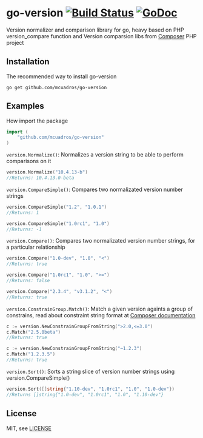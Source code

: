 go-version [![Build Status](https://travis-ci.org/mcuadros/go-version.svg?branch=master)](https://travis-ci.org/mcuadros/go-version) [![GoDoc](https://godoc.org/github.com/mcuadros/go-version?status.svg)](http://godoc.org/github.com/mcuadros/go-version)
==============================

Version normalizer and comparison library for go, heavy based on PHP version_compare function and Version comparsion libs from [Composer](https://github.com/composer/composer) PHP project

Installation
------------

The recommended way to install go-version

```
go get github.com/mcuadros/go-version
```

Examples
--------

How import the package

```go
import (
    "github.com/mcuadros/go-version"
)
```

`version.Normalize()`: Normalizes a version string to be able to perform comparisons on it

```go
version.Normalize("10.4.13-b")
//Returns: 10.4.13.0-beta
```


`version.CompareSimple()`: Compares two normalizated version number strings

```go
version.CompareSimple("1.2", "1.0.1")
//Returns: 1

version.CompareSimple("1.0rc1", "1.0")
//Returns: -1
```


`version.Compare()`: Compares two normalizated version number strings, for a particular relationship

```go
version.Compare("1.0-dev", "1.0", "<")
//Returns: true

version.Compare("1.0rc1", "1.0", ">=")
//Returns: false

version.Compare("2.3.4", "v3.1.2", "<")
//Returns: true
```

`version.ConstrainGroup.Match()`: Match a given version againts a group of constrains, read about constraint string format at [Composer documentation](http://getcomposer.org/doc/01-basic-usage.md#package-versions)  

```go
c := version.NewConstrainGroupFromString(">2.0,<=3.0")
c.Match("2.5.0beta")
//Returns: true

c := version.NewConstrainGroupFromString("~1.2.3")
c.Match("1.2.3.5")
//Returns: true
```

`version.Sort()`: Sorts a string slice of version number strings using version.CompareSimple()

```go
version.Sort([]string{"1.10-dev", "1.0rc1", "1.0", "1.0-dev"})
//Returns []string{"1.0-dev", "1.0rc1", "1.0", "1.10-dev"}
```

License
-------

MIT, see [LICENSE](LICENSE)
